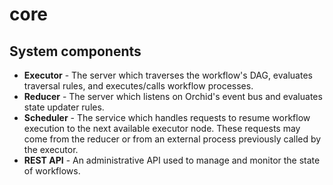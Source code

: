 # core

## System components

* __Executor__ - The server which traverses the workflow's DAG, evaluates traversal rules, and executes/calls workflow processes.
* __Reducer__ - The server which listens on Orchid's event bus and evaluates state updater rules.
* __Scheduler__ - The service which handles requests to resume workflow execution to the next available executor node. These requests may come from the reducer or from an external process previously called by the executor.
* __REST API__ - An administrative API used to manage and monitor the state of workflows.
